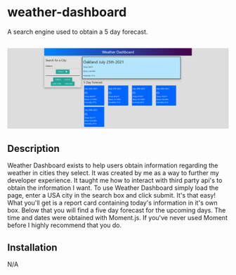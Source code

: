 # weather-dashboard

A search engine used to obtain a 5 day forecast.

##

<img src="./assets/img/weather-dashboard.png" />

##

## Description

Weather Dashboard exists to help users obtain information regarding the weather in cities they select. It was created by me as a way to further my developer experience. It taught me how to interact with third party api's to obtain the information I want. To use Weather Dashboard simply load the page, enter a USA city in the search box and click submit. It's that easy! What you'll get is a report card containing today's information in it's own box. Below that you will find a five day forecast for the upcoming days. The time and dates were obtained with Moment.js. If you've never used Moment before I highly recommend that you do.

## Installation

N/A
